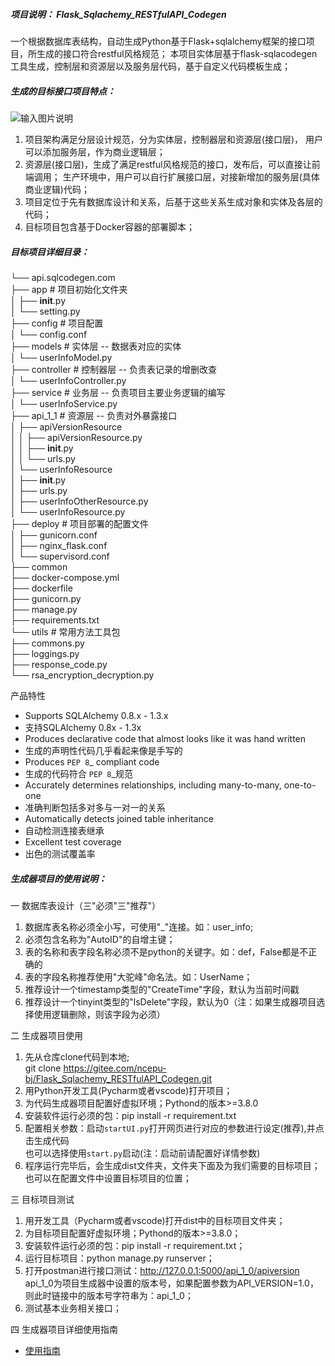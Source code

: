 ##### 项目说明： Flask_Sqlachemy_RESTfulAPI_Codegen
一个根据数据库表结构，自动生成Python基于Flask+sqlalchemy框架的接口项目，所生成的接口符合restful风格规范；
本项目实体层基于flask-sqlacodegen工具生成，控制层和资源层以及服务层代码，基于自定义代码模板生成；

##### 生成的目标接口项目特点：
![输入图片说明](https://images.gitee.com/uploads/images/2021/0905/200245_9c40fbe9_9201274.png "屏幕截图.png")
1. 项目架构满足分层设计规范，分为实体层，控制器层和资源层(接口层)，
   用户可以添加服务层，作为商业逻辑层；
2. 资源层(接口层)，生成了满足restful风格规范的接口，发布后，可以直接让前端调用；
   生产环境中，用户可以自行扩展接口层，对接新增加的服务层(具体商业逻辑)代码；
3. 项目定位于先有数据库设计和关系，后基于这些关系生成对象和实体及各层的代码；
4. 目标项目包含基于Docker容器的部署脚本；


##### 目标项目详细目录：   
└── api.sqlcodegen.com  
    ├── app  # 项目初始化文件夹  
    │   ├── __init__.py  
    │   └── setting.py  
    ├── config  # 项目配置  
    │   └── config.conf  
    ├── models # 实体层 -- 数据表对应的实体  
    │   └── userInfoModel.py  
    ├── controller  # 控制器层 -- 负责表记录的增删改查  
    │   └── userInfoController.py  
    ├── service  # 业务层 -- 负责项目主要业务逻辑的编写  
    │   └── userInfoService.py  
    ├── api_1_1  # 资源层 -- 负责对外暴露接口  
    │   ├── apiVersionResource  
    │   │   ├── apiVersionResource.py  
    │   │   ├── __init__.py  
    │   │   └── urls.py  
    │   └── userInfoResource  
    │       ├── __init__.py  
    │       ├── urls.py  
    │       ├── userInfoOtherResource.py  
    │       └── userInfoResource.py   
    ├── deploy  # 项目部署的配置文件  
    │   ├── gunicorn.conf  
    │   ├── nginx_flask.conf  
    │   └── supervisord.conf  
    ├── common  
    ├── docker-compose.yml  
    ├── dockerfile  
    ├── gunicorn.py  
    ├── manage.py  
    ├── requirements.txt  
    └── utils  # 常用方法工具包  
        ├── commons.py  
        ├── loggings.py  
        ├── response_code.py  
        └── rsa_encryption_decryption.py  

产品特性
* Supports SQLAlchemy 0.8.x - 1.3.x
* 支持SQLAlchemy 0.8x - 1.3x
* Produces declarative code that almost looks like it was hand written
* 生成的声明性代码几乎看起来像是手写的
* Produces `PEP 8`_ compliant code
* 生成的代码符合 `PEP 8`_规范
* Accurately determines relationships, including many-to-many, one-to-one
* 准确判断包括多对多与一对一的关系
* Automatically detects joined table inheritance
* 自动检测连接表继承
* Excellent test coverage
* 出色的测试覆盖率  


##### 生成器项目的使用说明： 
一 数据库表设计（三"必须"三"推荐"）  
1. 数据库表名称必须全小写，可使用"_"连接。如：user_info;  
2. 必须包含名称为"AutoID"的自增主键；  
3. 表的名称和表字段名称必须不是python的关键字。如：def，False都是不正确的  
4. 表的字段名称推荐使用"大驼峰"命名法。如：UserName；  
5. 推荐设计一个timestamp类型的"CreateTime"字段，默认为当前时间戳
6. 推荐设计一个tinyint类型的"IsDelete"字段，默认为0（注：如果生成器项目选择使用逻辑删除，则该字段为必须）
 
二 生成器项目使用
1. 先从仓库clone代码到本地;  
   git clone https://gitee.com/ncepu-bj/Flask_Sqlachemy_RESTfulAPI_Codegen.git
2. 用Python开发工具(Pycharm或者vscode)打开项目；
3. 为代码生成器项目配置好虚拟环境；Pythond的版本>=3.8.0
4. 安装软件运行必须的包：pip install -r requirement.txt  
5. 配置相关参数：启动`startUI.py`打开网页进行对应的参数进行设定(推荐),并点击生成代码  
也可以选择使用`start.py`启动(注：启动前请配置好详情参数)
6. 程序运行完毕后，会生成dist文件夹，文件夹下面及为我们需要的目标项目；     
    也可以在配置文件中设置目标项目的位置；
   
三 目标项目测试  
  
1. 用开发工具（Pycharm或者vscode)打开dist中的目标项目文件夹；  
2. 为目标项目配置好虚拟环境；Pythond的版本>=3.8.0；  
3. 安装软件运行必须的包：pip install -r requirement.txt；  
4. 运行目标项目：python manage.py runserver；  
5. 打开postman进行接口测试：http://127.0.0.1:5000/api_1_0/apiversion  
  api_1_0为项目生成器中设置的版本号，如果配置参数为API_VERSION=1.0，则此时链接中的版本号字符串为：api_1_0；  
6. 测试基本业务相关接口；  

四 生成器项目详细使用指南  
- <a href="https://idealstudio-ncepu.yuque.com/books/share/24f6d050-acd5-4838-a87c-6dcb3afe5e05?# 《Python代码生成器快速使用指南》" target="_blank">使用指南</a>
